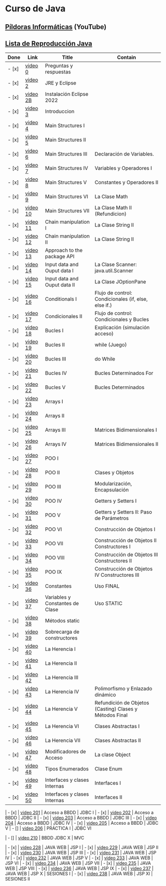 # Curso de Java

## [Píldoras Informáticas](https://www.youtube.com/@pildorasinformaticas) (YouTube)

## [Lista de Reproducción Java](https://www.youtube.com/watch?v=U709qY6S9rA&list=PLU8oAlHdN5BktAXdEVCLUYzvDyqRQJ2lk)

| Done | Link | Title | Contain
|- |- |- |-
| - [x] | [video 0](https://youtu.be/U709qY6S9rA) | Preguntas y respuestas
| - [x] | [video 2](https://youtu.be/F0ILFYl8YgI) | JRE y Eclipse
| - [x] | [video 2B](https://youtu.be/F0ILFYl8YgI)| Instalación Eclipse 2022
| - [x] | [video 3](https://youtu.be/cJEzUxkYurk) | Introduccion
| - [x] | [video 4](https://youtu.be/cJEzUxkYurk) | Main Structures I
| - [x] | [video 5](https://youtu.be/OS1F6VNA6hs) | Main Structures II
| - [x] | [video 6](https://www.youtube.com/watch?v=bq6nJRJq27A) |Main Structures III | Declaración de Variables.
| - [x] | [video 7](https://youtu.be/qdxwWkTxcmc) | Main Structures IV | Variables y Operadores I
| - [x] | [video 8](https://youtu.be/MoJxxPgCBcg) | Main Structures V | Constantes y Operadores II
| - [x] | [video 9](https://youtu.be/Xl7PeHFoR60) | Main Structures VI | La Clase Math
| - [x] | [video 10](https://youtu.be/tt-4YxLYMjQ) | Main Structures VII | La Clase Math II (Refundicion)
| - [x] | [video 11](https://youtu.be/YMyJLs22uY4) | Chain manipulation I | La Clase String II
| - [x] | [video 12](https://youtu.be/YMyJLs22uY4) | Chain manipulation II | La Clase String II
| - [x] | [video 13](https://youtu.be/0M6qHYdlqpc) | Approach to the package API |
| - [x] | [video 14](https://youtu.be/Ng0_7uZyIoA) | Input data and Ouput data I| La Clase Scanner:  java.util.Scanner
| - [x] | [video 15](https://youtu.be/F_48qh3BcDs) | Input data and Ouput data II| La Clase JOptionPane
| - [x] | [video 16](https://youtu.be/b2ZtZndiT1Y) | Conditionals I| Flujo de control: Condicionales (if, else, else if.)
| - [x] | [video 17](https://youtu.be/8t5-D5dZu5Y) | Condicionales II| Flujo de control: Condicionales y Bucles
| - [x] | [video 18](https://youtu.be/HQz8xwAjCsI) | Bucles I| Explicación (simulación acceso)
| - [x] | [video 19](https://youtu.be/TMIoxn4nMtA) | Bucles II| while (Juego)
| - [x] | [video 20](https://youtu.be/gzJn5MTSL5U) | Bucles III| do While
| - [x] | [video 21](https://youtu.be/EUCmFmtX26I) | Bucles IV|  Bucles Determinados For
| - [x] | [video 22](https://youtu.be/V1Wgi_FsehM) | Bucles V|  Bucles Determinados
| - [x] | [video 23](https://youtu.be/UID_EKKfpcE) | Arrays I|
| - [x] | [video 24](https://youtu.be/NwztwM_xGgU) | Arrays II|
| - [x] | [video 25](https://youtu.be/_tUncS0AsNE) | Arrays III| Matrices Bidimensionales I
| - [x] | [video 26](https://youtu.be/xEHkuRApCno) | Arrays IV| Matrices Bidimensionales II
| - [x] | [video 27](https://youtu.be/XmUz5WJmJVU) | POO I|
| - [x] | [video 28](https://youtu.be/ZY5pwm92cWQ) | POO II| Clases y Objetos
| - [x] | [video 29](https://youtu.be/RZOSJ2zuxIs) | POO III| Modularización, Encapsulación
| - [x] | [video 30](https://youtu.be/7ALMZymOs_s) | POO IV| Getters y Setters I
| - [x] | [video 31](https://youtu.be/YQinPQVpSd4) | POO V| Getters y Setters II: Paso de Parámetros
| - [x] | [video 32](https://youtu.be/jht07O7_R9w) | POO VI| Construcción de Objetos I
| - [x] | [video 33](https://youtu.be/l8NmSp7Dz-0) | POO VII| Construcción de Objetos II Constructores I
| - [x] | [video 34](https://youtu.be/UfF2pqCewqo) | POO VIII| Construcción de Objetos III Constructores II
| - [x] | [video 35](https://youtu.be/63Uhd3pUZxA) | POO IX| Construcción de Objetos IV Constructores III
| - [x] | [video 36](https://youtu.be/tZekQAcSY8o) | Constantes| Uso FINAL
| - [x] | [video 37](https://youtu.be/QIV7FfXa-zY) | Variables y Constantes de Clase| Uso STATIC
| - [x] | [video 38](https://youtu.be/V0wIZ-OglsY) | Métodos static|
| - [x] | [video 39](https://youtu.be/_ZWcobe9afw) | Sobrecarga de constructores
| - [x] | [video 40](https://youtu.be/wqoyQ3BxK4A) | La Herencia I
| - [x] | [video 41](https://youtu.be/rEOFpdI3HY0) | La Herencia II
| - [x] | [video 42](https://youtu.be/3g_3cbH97cs) | La Herencia III
| - [x] | [video 43](https://youtu.be/sdJgcMaazmI) | La Herencia IV | Polimorfismo y Enlazado dinámico
| - [x] | [video 44](https://youtu.be/gmceMV8CqSs) | La Herencia V | Refundición de Objetos (Casting) Clases y Métodos Final
| - [x] | [video 45](https://youtu.be/ztpYmmecfQs) | La Herencia VI | Clases Abstractas I
| - [x] | [video 46](https://youtu.be/LDZUBY0mxv8) | La Herencia VII | Clases Abstractas II
| - [x] | [video 47](https://youtu.be/eQWnegzD6ug) | Modificadores de Acceso | La clase Object
| - [x] | [video 48](https://youtu.be/DwriSApbm50) | Tipos Enumerados | Clase Enum
| - [x] | [video 49](https://youtu.be/8xF_BSpSATw) | Interfaces y clases Internas | Interfaces I
| - [x] | [video 50](https://youtu.be/59Tpg7XbIEo) | Interfaces y clases Internas | Interfaces II

| - [x] | [video 201](https://youtu.be/cFLsynl91B0) | Acceso a BBDD | JDBC I
| - [x] | [video 202](https://youtu.be/TipyOAYGsdc) | Acceso a BBDD | JDBC II
| - [x] | [video 203](https://youtu.be/ENCwOv2lCms) | Acceso a BBDD | JDBC III
| - [x] | [video 204](https://youtu.be/U-fDVtRhguk) | Acceso a BBDD | JDBC IV
| - [x] | [video 205](https://youtu.be/OOWg6m1B7uo) | Acceso a BBDD | JDBC V
| - [] | [video 206](https://youtu.be/FyNDNzeDEXs) | PRÁCTICA I | JDBC VI

| - [] | [video 210](https://youtu.be/xFuNE_ykjKI) | BBDD JDBC X | MVC

| - [x] | [video 228](https://youtu.be/ed-OyXDxNjM) | JAVA WEB | JSP I
| - [x] | [video 229](https://youtu.be/gOpnLcXDmpA) | JAVA WEB | JSP II
| - [x] | [video 230](https://youtu.be/vxLphsdkNPU) | JAVA WEB | JSP III
| - [x] | [video 231](https://youtu.be/o_o9qoyfUAM) | JAVA WEB | JSP IV
| - [x] | [video 232](https://youtu.be/WRTT-tj8374) | JAVA WEB | JSP V
| - [x] | [video 233](https://youtu.be/5cMnffkrsFo) | JAVA WEB | JSP VI
| - [x] | [video 234](https://youtu.be/Vpl-iNJlyEg) | JAVA WEB | JSP VII
| - [x] | [video 235](https://youtu.be/ywXtHNbrnkc) | JAVA WEB | JSP VIII
| - [x] | [video 236](https://youtu.be/ztqAnZ7Vs6o) | JAVA WEB | JSP IX
| - [x] | [video 237](https://youtu.be/cEle0k0MIfA) | JAVA WEB | JSP X | SESIONES I
| - [x] | [video 238](https://youtu.be/S4PTyGHjQOM) | JAVA WEB | JSP XI | SESIONES II
